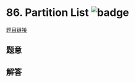 # 86. Partition List ![badge](https://img.shields.io/badge/-medium-yellow?style=flat-square)

[题目链接](https://leetcode.com/problems/partition-list)

## 题意

## 解答

